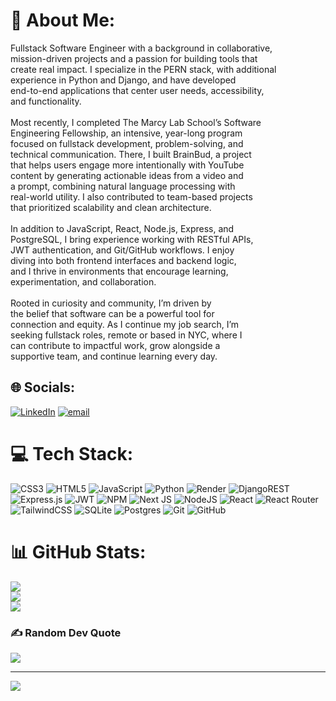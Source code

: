 # 💫 About Me:
Fullstack Software Engineer with a background in collaborative, <br>mission-driven projects and a passion for building tools that <br>create real impact. I specialize in the PERN stack, with additional <br>experience in Python and Django, and have developed <br>end-to-end applications that center user needs, accessibility, <br>and functionality.<br><br>Most recently, I completed The Marcy Lab School’s Software <br>Engineering Fellowship, an intensive, year-long program <br>focused on fullstack development, problem-solving, and <br>technical communication. There, I built BrainBud, a project <br>that helps users engage more intentionally with YouTube <br>content by generating actionable ideas from a video and <br>a prompt, combining natural language processing with <br>real-world utility. I also contributed to team-based projects <br>that prioritized scalability and clean architecture.<br><br>In addition to JavaScript, React, Node.js, Express, and <br>PostgreSQL, I bring experience working with RESTful APIs, <br>JWT authentication, and Git/GitHub workflows. I enjoy <br>diving into both frontend interfaces and backend logic, <br>and I thrive in environments that encourage learning, <br>experimentation, and collaboration.<br><br>Rooted in curiosity and community, I’m driven by <br>the belief that software can be a powerful tool for <br>connection and equity. As I continue my job search, I’m <br>seeking fullstack roles, remote or based in NYC, where I <br>can contribute to impactful work, grow alongside a <br>supportive team, and continue learning every day.<br>


## 🌐 Socials:
[![LinkedIn](https://img.shields.io/badge/LinkedIn-%230077B5.svg?logo=linkedin&logoColor=white)](https://linkedin.com/in/chris-al-jim) [![email](https://img.shields.io/badge/Email-D14836?logo=gmail&logoColor=white)](mailto:jimenezaot@gmail.com) 

# 💻 Tech Stack:
![CSS3](https://img.shields.io/badge/css3-%231572B6.svg?style=for-the-badge&logo=css3&logoColor=white) ![HTML5](https://img.shields.io/badge/html5-%23E34F26.svg?style=for-the-badge&logo=html5&logoColor=white) ![JavaScript](https://img.shields.io/badge/javascript-%23323330.svg?style=for-the-badge&logo=javascript&logoColor=%23F7DF1E) ![Python](https://img.shields.io/badge/python-3670A0?style=for-the-badge&logo=python&logoColor=ffdd54) ![Render](https://img.shields.io/badge/Render-%46E3B7.svg?style=for-the-badge&logo=render&logoColor=white) ![DjangoREST](https://img.shields.io/badge/DJANGO-REST-ff1709?style=for-the-badge&logo=django&logoColor=white&color=ff1709&labelColor=gray) ![Express.js](https://img.shields.io/badge/express.js-%23404d59.svg?style=for-the-badge&logo=express&logoColor=%2361DAFB) ![JWT](https://img.shields.io/badge/JWT-black?style=for-the-badge&logo=JSON%20web%20tokens) ![NPM](https://img.shields.io/badge/NPM-%23CB3837.svg?style=for-the-badge&logo=npm&logoColor=white) ![Next JS](https://img.shields.io/badge/Next-black?style=for-the-badge&logo=next.js&logoColor=white) ![NodeJS](https://img.shields.io/badge/node.js-6DA55F?style=for-the-badge&logo=node.js&logoColor=white) ![React](https://img.shields.io/badge/react-%2320232a.svg?style=for-the-badge&logo=react&logoColor=%2361DAFB) ![React Router](https://img.shields.io/badge/React_Router-CA4245?style=for-the-badge&logo=react-router&logoColor=white) ![TailwindCSS](https://img.shields.io/badge/tailwindcss-%2338B2AC.svg?style=for-the-badge&logo=tailwind-css&logoColor=white) ![SQLite](https://img.shields.io/badge/sqlite-%2307405e.svg?style=for-the-badge&logo=sqlite&logoColor=white) ![Postgres](https://img.shields.io/badge/postgres-%23316192.svg?style=for-the-badge&logo=postgresql&logoColor=white) ![Git](https://img.shields.io/badge/git-%23F05033.svg?style=for-the-badge&logo=git&logoColor=white) ![GitHub](https://img.shields.io/badge/github-%23121011.svg?style=for-the-badge&logo=github&logoColor=white)
# 📊 GitHub Stats:
![](https://github-readme-stats.vercel.app/api?username=ChrisAlJim&theme=dark&hide_border=false&include_all_commits=false&count_private=false)<br/>
![](https://nirzak-streak-stats.vercel.app/?user=ChrisAlJim&theme=dark&hide_border=false)<br/>
![](https://github-readme-stats.vercel.app/api/top-langs/?username=ChrisAlJim&theme=dark&hide_border=false&include_all_commits=false&count_private=false&layout=compact)

### ✍️ Random Dev Quote
![](https://quotes-github-readme.vercel.app/api?type=horizontal&theme=radical)

---
[![](https://visitcount.itsvg.in/api?id=ChrisAlJim&icon=0&color=0)](https://visitcount.itsvg.in)

<!-- Proudly created with GPRM ( https://gprm.itsvg.in ) -->
